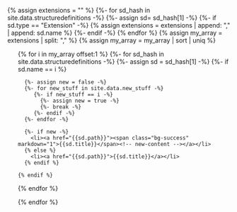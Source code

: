 <!-- Use for sorted flat list  Extension allows for highlighting new stuff using include parameter -->

{% assign extensions = "" %}
{%- for sd_hash in site.data.structuredefinitions -%}
  {%- assign sd= sd_hash[1] -%}
  {%- if sd.type == "Extension" -%}
    {% assign extensions =  extensions | append: "," | append: sd.name %}
  {%- endif -%}
{% endfor %}
{% assign my_array = extensions | split: "," %}
{% assign my_array = my_array | sort | uniq %}

<ul>
{% for i in my_array offset:1 %}
  {%- for sd_hash in site.data.structuredefinitions -%}
     {%- assign sd = sd_hash[1] -%}
     {%- if sd.name == i %}

      {%- assign new = false -%}
      {%- for new_stuff in site.data.new_stuff -%}
         {%- if new_stuff == i -%}
           {%- assign new = true -%}
           {%- break -%}
         {%- endif -%}
      {%- endfor -%}

      {%- if new -%}
        <li><a href="{{sd.path}}"><span class="bg-success" markdown="1">{{sd.title}}</span><!-- new-content --></a></li>
      {% else %}
        <li><a href="{{sd.path}}">{{sd.title}}</a></li>
      {% endif %}

    {% endif %}
  {% endfor %}

{% endfor %}
</ul>